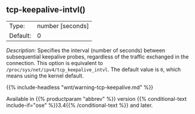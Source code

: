 ---
---
<!-- DISCLAIMER: This file is based on the syslog-ng Open Source Edition documentation https://github.com/balabit/syslog-ng-ose-guides/commit/2f4a52ee61d1ea9ad27cb4f3168b95408fddfdf2 and is used under the terms of The syslog-ng Open Source Edition Documentation License. The file has been modified by Axoflow. -->

## tcp-keepalive-intvl()

|          |                    |
| -------- | ------------------ |
| Type:    | number [seconds] |
| Default: | 0                  |

*Description:* Specifies the interval (number of seconds) between subsequential keepalive probes, regardless of the traffic exchanged in the connection. This option is equivalent to `/proc/sys/net/ipv4/tcp_keepalive_intvl`. The default value is `0`, which means using the kernel default.

{{% include-headless "wnt/warning-tcp-keepalive.md" %}}

Available in {{% productparam "abbrev" %}} version {{% conditional-text include-if="ose" %}}3.4{{% /conditional-text %}} and later.


